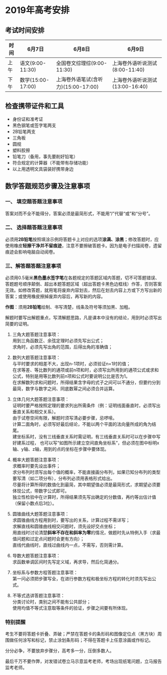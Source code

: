 # 2019年高考安排

## 考试时间安排

时间|6月7日|6月8日|6月9日
----|----|----|-----
上午|语文(9:00-11:30)|全国卷文综理综(9:00-11:30)|上海卷外语听说测试(8:00-11:40)
下午|数学(15:00-17:00)|上海卷外语笔试(含听力)(15:00-17:00)|上海卷外语听说测试(13:00-16:40)

## 检查携带证件和工具

* 身份证和准考证
* 黑色钢笔或签字笔两支
* 2B铅笔两支
* 三角板
* 圆规
* 塑料胶擦
* 铅笔刀（备用，事先要削好铅笔）
* 符合规定的计算器（不能带有存储功能）
* 以上用透明文具袋装好携带身边


## 数学答题规范步骤及注意事项

### 一、 填空题答题注意事项

答案对而不全不能得分，答案必须是最简形式，不能用“/”代替“或”和“分号”。

### 二、 选择题答题注意事项

必须用**2B铅笔**按照填涂示例将答题卡上对应的选项**涂满、涂黑**；修改答题时，应使用橡皮**轻擦干净并不留痕迹**，注意不要擦破答题卡。因为是电子扫描阅卷，遗留痕迹会影响电脑自动阅卷。

### 三、解答题答题注意事项

必须用$0.5$毫米**黑色墨水签字笔**在各题规定的答题区域内答题，切不可答题错误、答题题号顺序颠倒、超出本题答题区域（超出答题卡黑色边框线）作答，否则答案无效。如修改答题，就用笔将废弃内容划去，然后在划去内容上方或下方写出新的答案；或使用橡皮擦掉废弃内容后，再写新的内容。

**作图**：须用**2B铅笔**绘制、书写清楚，线条及符号等须加黑、加粗。

解题时要写出解题重点，写清解题思路，凡是课本中没有的结论，用到时必须写出简要的证明。

1. 三角大题答题注意事项：  
用到三角函数正、余弦定理时必须先写出公式；  
求角时，必须先写出角的范围，后得出角的准确值；  

2. 数列大题答题注意事项：  
与平时要求的相差不大，出现n-1项时，必须验证n=1时的值；  
在求等差、等比数列的通项或前n项和时，必须写出所用到的通项公式或求和公式，特别是用等比数列前n项和公式时要说明公比是否为1。  
在求解数列求和问题时，所得结果含字母的式子之间可以不通分，但要约分到最简，数字与数字之间、同底数幂之间必须合并运算。

3. 立体几何大题答题注意事项：  
证明时要严格按照定理的要求列出所需条件（例：证明线面垂直时，必须写出垂直关系和相交关系）。  
由于试卷空间有限，解题时须写清必要步骤，忌啰嗦。  
计算二面角时，必须写好最后结论，不能以两个平面的法向量所成的角为结尾。  
建坐标系时，没有三线垂直关系时需证明，有三线垂直关系时可以在步骤中写好建系过程， 
也可以写“如图所示建立空间直角坐标系”，但必须在图中标明x轴、y轴、z轴，用到的点的坐标在步骤中要体现。

4. 概率大题答题注意事项：  
求概率时要先设出事件；  
求分布列时须写出每个值的概率，不能直接画分布列，如果已知分布列的类型要写清（如二项分布），分布列必须用表格形式给出。  
尽量将计算所得的数值化到最简，其中期望值必须是最简形式，求期望必须要体现公式，带数字公式即可。  
独立性检验中在计算时，所得结果须先写出确定的分数值，再约等出估计值（保留小数点后3位）。

5. 圆锥曲线大题答题注意事项：  
求圆锥曲线方程用到时，要写出的关系，计算过程不需详写；  
求解直线和圆锥曲线相交问题时，须先设好交点坐标；  
用直线时讨论清楚**斜率不存在和斜率为零**的情况，做题时先从特例入手（求最值问题和过定点问题时会更有方向）；  
直线代曲线时，直线过曲线内一点，不需写，否则需计算。

6. 导数大题答题注意事项：  
求函数单调区间时先写定义域，再求导，然后化简通分。

7. 坐标系与参数方程答题注意事项：  
第一问必须把步骤写全，在进行参数方程和极坐标方程的转化时须先写出公式。

8. 不等式选讲答题注意事项：  
分类讨论时，类别之间不能有公共部分；  
使用均值不等式注意取等条件的验证，步骤之间要有所体现。

### 特别提醒

考生不要将答题卡折叠、弄破；严禁在答题卡的条形码和图像定位点（黑方块）周围做任何涂写和标记，禁止涂划条形码；不得在答题卡上任意涂画或作标记。

分分必争，不要放弃步骤分，高考多一分，压倒多数人。

最后千万不要作弊，对发错试卷立马示意监考老师，考场出现纸笔问题，立马报告监考老师。